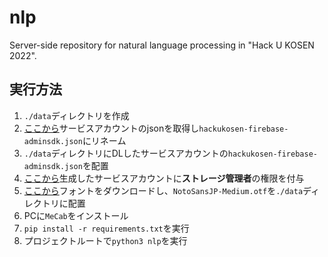 # nlp
Server-side repository for natural language processing in "Hack U KOSEN 2022".

## 実行方法
1. `./data`ディレクトリを作成
2. [ここから](https://console.firebase.google.com/u/2/project/hackukosen/settings/serviceaccounts/adminsdk?hl=ja)サービスアカウントのjsonを取得し`hackukosen-firebase-adminsdk.json`にリネーム
3. `./data`ディレクトリにDLしたサービスアカウントの`hackukosen-firebase-adminsdk.json`を配置
4. [ここから](https://console.cloud.google.com/iam-admin/iam?authuser=2&project=hackukosen)生成したサービスアカウントに**ストレージ管理者**の権限を付与
5. [ここから](https://fonts.google.com/noto/specimen/Noto+Sans+JP)フォントをダウンロードし、`NotoSansJP-Medium.otf`を`./data`ディレクトリに配置
6. PCに`MeCab`をインストール
7. `pip install -r requirements.txt`を実行
8. プロジェクトルートで`python3 nlp`を実行
